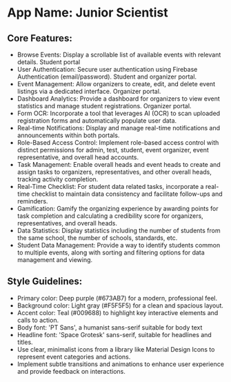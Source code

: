 # **App Name**: Junior Scientist

## Core Features:

- Browse Events: Display a scrollable list of available events with relevant details. Student portal
- User Authentication: Secure user authentication using Firebase Authentication (email/password). Student and organizer portal.
- Event Management: Allow organizers to create, edit, and delete event listings via a dedicated interface. Organizer portal.
- Dashboard Analytics: Provide a dashboard for organizers to view event statistics and manage student registrations. Organizer portal.
- Form OCR: Incorporate a tool that leverages AI (OCR) to scan uploaded registration forms and automatically populate user data.
- Real-time Notifications: Display and manage real-time notifications and announcements within both portals.
- Role-Based Access Control: Implement role-based access control with distinct permissions for admin, test, student, event organizer, event representative, and overall head accounts.
- Task Management: Enable overall heads and event heads to create and assign tasks to organizers, representatives, and other overall heads, tracking activity completion.
- Real-Time Checklist: For student data related tasks, incorporate a real-time checklist to maintain data consistency and facilitate follow-ups and reminders.
- Gamification: Gamify the organizing experience by awarding points for task completion and calculating a credibility score for organizers, representatives, and overall heads.
- Data Statistics: Display statistics including the number of students from the same school, the number of schools, standards, etc.
- Student Data Management: Provide a way to identify students common to multiple events, along with sorting and filtering options for data management and viewing.

## Style Guidelines:

- Primary color: Deep purple (#673AB7) for a modern, professional feel.
- Background color: Light gray (#F5F5F5) for a clean and spacious layout.
- Accent color: Teal (#009688) to highlight key interactive elements and calls to action.
- Body font: 'PT Sans', a humanist sans-serif suitable for body text
- Headline font: 'Space Grotesk' sans-serif, suitable for headlines and titles.
- Use clear, minimalist icons from a library like Material Design Icons to represent event categories and actions.
- Implement subtle transitions and animations to enhance user experience and provide feedback on interactions.
